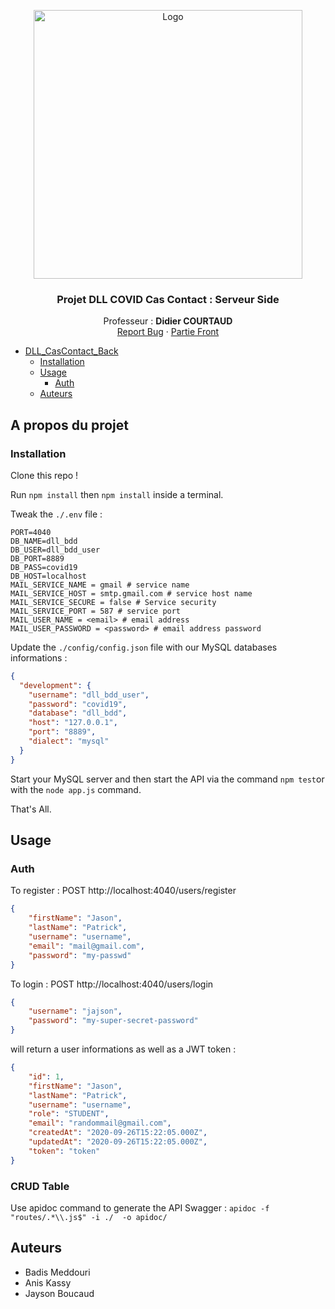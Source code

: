 <p align="center">
  <a href="https://github.com/meddouribadis/DLL_CasContact_Back">
    <img src="https://ammib2018.sciencesconf.org/data/pages/logoUEVE.jpg" alt="Logo" width="430">
  </a>
</p>

  <h3 align="center">Projet DLL COVID Cas Contact : Serveur Side</h3>

  <p align="center">
    Professeur : <strong>Didier COURTAUD</strong>
    <br />
    <a href="https://github.com/meddouribadis/DLL_CasContact_Back/issues">Report Bug</a>
    ·
    <a href="https://github.com/meddouribadis/DLL_CasContact_Front">Partie Front</a>
  </p>




- [DLL_CasContact_Back](#DLL_CasContact_Back)
  * [Installation](#installation)
  * [Usage](#usage)
    + [Auth](#auth)
  * [Auteurs](#auteurs)

## A propos du projet
### Installation

Clone this repo !

Run `npm install` then `npm install` inside a terminal.

Tweak the `./.env` file :

```
PORT=4040
DB_NAME=dll_bdd
DB_USER=dll_bdd_user
DB_PORT=8889
DB_PASS=covid19
DB_HOST=localhost
MAIL_SERVICE_NAME = gmail # service name
MAIL_SERVICE_HOST = smtp.gmail.com # service host name
MAIL_SERVICE_SECURE = false # Service security
MAIL_SERVICE_PORT = 587 # service port
MAIL_USER_NAME = <email> # email address
MAIL_USER_PASSWORD = <password> # email address password
```

Update the `./config/config.json` file with our MySQL databases informations :

```json
{
  "development": {
    "username": "dll_bdd_user",
    "password": "covid19",
    "database": "dll_bdd",
    "host": "127.0.0.1",
    "port": "8889",
    "dialect": "mysql"
  }
}

```

Start your MySQL server and then start the API via the command `npm test`or with the `node app.js` command.

That's All.

## Usage

### Auth

To register : POST http://localhost:4040/users/register

```json
{
    "firstName": "Jason",
    "lastName": "Patrick",
    "username": "username",
    "email": "mail@gmail.com",
    "password": "my-passwd"
}
```

To login : POST http://localhost:4040/users/login

```json
{
    "username": "jajson",
    "password": "my-super-secret-password"
}
```

 will return a user informations as well as a JWT token :

```json
{
    "id": 1,
    "firstName": "Jason",
    "lastName": "Patrick",
    "username": "username",
    "role": "STUDENT",
    "email": "randommail@gmail.com",
    "createdAt": "2020-09-26T15:22:05.000Z",
    "updatedAt": "2020-09-26T15:22:05.000Z",
    "token": "token"
}
```
### CRUD Table
Use apidoc command to generate the API Swagger : `apidoc -f "routes/.*\\.js$" -i ./  -o apidoc/`

## Auteurs
- Badis Meddouri
- Anis Kassy
- Jayson Boucaud

